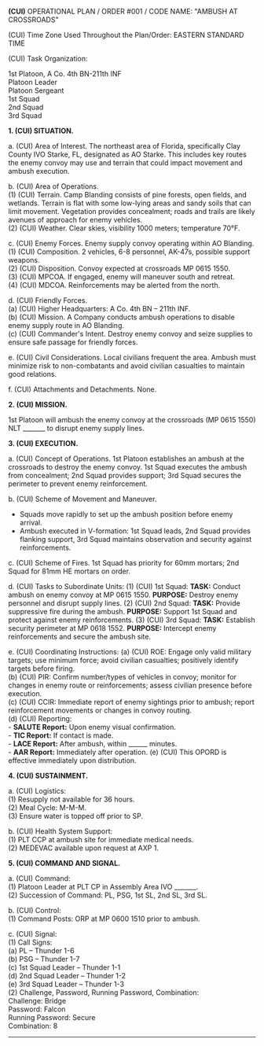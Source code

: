 **(CUI)** OPERATIONAL PLAN / ORDER #001 / CODE NAME: "AMBUSH AT CROSSROADS"

(CUI) Time Zone Used Throughout the Plan/Order: EASTERN STANDARD TIME

(CUI) Task Organization:

1st Platoon, A Co. 4th BN-211th INF  
Platoon Leader  
Platoon Sergeant  
1st Squad  
2nd Squad  
3rd Squad  

**1. (CUI) SITUATION.**

a. (CUI) Area of Interest. The northeast area of Florida, specifically Clay County IVO Starke, FL, designated as AO Starke. This includes key routes the enemy convoy may use and terrain that could impact movement and ambush execution.

b. (CUI) Area of Operations.  
   (1) (CUI) Terrain. Camp Blanding consists of pine forests, open fields, and wetlands. Terrain is flat with some low-lying areas and sandy soils that can limit movement. Vegetation provides concealment; roads and trails are likely avenues of approach for enemy vehicles.  
   (2) (CUI) Weather. Clear skies, visibility 1000 meters; temperature 70°F.

c. (CUI) Enemy Forces. Enemy supply convoy operating within AO Blanding.  
   (1) (CUI) Composition. 2 vehicles, 6-8 personnel, AK-47s, possible support weapons.  
   (2) (CUI) Disposition. Convoy expected at crossroads MP 0615 1550.  
   (3) (CUI) MPCOA. If engaged, enemy will maneuver south and retreat.  
   (4) (CUI) MDCOA. Reinforcements may be alerted from the north.

d. (CUI) Friendly Forces.  
   (a) (CUI) Higher Headquarters: A Co. 4th BN – 211th INF.  
   (b) (CUI) Mission. A Company conducts ambush operations to disable enemy supply route in AO Blanding.  
   (c) (CUI) Commander's Intent. Destroy enemy convoy and seize supplies to ensure safe passage for friendly forces.

e. (CUI) Civil Considerations. Local civilians frequent the area. Ambush must minimize risk to non-combatants and avoid civilian casualties to maintain good relations.

f. (CUI) Attachments and Detachments. None.

**2. (CUI) MISSION.**

1st Platoon will ambush the enemy convoy at the crossroads (MP 0615 1550) NLT _______ to disrupt enemy supply lines.

**3. (CUI) EXECUTION.**

a. (CUI) Concept of Operations. 1st Platoon establishes an ambush at the crossroads to destroy the enemy convoy. 1st Squad executes the ambush from concealment; 2nd Squad provides support; 3rd Squad secures the perimeter to prevent enemy reinforcement.

b. (CUI) Scheme of Movement and Maneuver.  
- Squads move rapidly to set up the ambush position before enemy arrival.  
- Ambush executed in V-formation: 1st Squad leads, 2nd Squad provides flanking support, 3rd Squad maintains observation and security against reinforcements.

c. (CUI) Scheme of Fires. 1st Squad has priority for 60mm mortars; 2nd Squad for 81mm HE mortars on order.

d. (CUI) Tasks to Subordinate Units:
   (1) (CUI) 1st Squad:
       **TASK:** Conduct ambush on enemy convoy at MP 0615 1550.
       **PURPOSE:** Destroy enemy personnel and disrupt supply lines.
   (2) (CUI) 2nd Squad:
       **TASK:** Provide suppressive fire during the ambush.
       **PURPOSE:** Support 1st Squad and protect against enemy reinforcements.
   (3) (CUI) 3rd Squad:
       **TASK:** Establish security perimeter at MP 0618 1552.
       **PURPOSE:** Intercept enemy reinforcements and secure the ambush site.

e. (CUI) Coordinating Instructions:
   (a) (CUI) ROE: Engage only valid military targets; use minimum force; avoid civilian casualties; positively identify targets before firing.  
   (b) (CUI) PIR: Confirm number/types of vehicles in convoy; monitor for changes in enemy route or reinforcements; assess civilian presence before execution.  
   (c) (CUI) CCIR: Immediate report of enemy sightings prior to ambush; report reinforcement movements or changes in convoy routing.  
   (d) (CUI) Reporting:  
       - **SALUTE Report:** Upon enemy visual confirmation.  
       - **TIC Report:** If contact is made.  
       - **LACE Report:** After ambush, within ______ minutes.  
       - **AAR Report:** Immediately after operation.
   (e) (CUI) This OPORD is effective immediately upon distribution.

**4. (CUI) SUSTAINMENT.**

a. (CUI) Logistics:  
   (1) Resupply not available for 36 hours.  
   (2) Meal Cycle: M-M-M.  
   (3) Ensure water is topped off prior to SP.

b. (CUI) Health System Support:  
   (1) PLT CCP at ambush site for immediate medical needs.  
   (2) MEDEVAC available upon request at AXP 1.

**5. (CUI) COMMAND AND SIGNAL.**

a. (CUI) Command:  
   (1) Platoon Leader at PLT CP in Assembly Area IVO _______.  
   (2) Succession of Command: PL, PSG, 1st SL, 2nd SL, 3rd SL.

b. (CUI) Control:  
   (1) Command Posts: ORP at MP 0600 1510 prior to ambush.

c. (CUI) Signal:  
   (1) Call Signs:  
       (a) PL – Thunder 1-6  
       (b) PSG – Thunder 1-7  
       (c) 1st Squad Leader – Thunder 1-1  
       (d) 2nd Squad Leader – Thunder 1-2  
       (e) 3rd Squad Leader – Thunder 1-3  
   (2) Challenge, Password, Running Password, Combination:  
       Challenge: Bridge  
       Password: Falcon  
       Running Password: Secure  
       Combination: 8

---